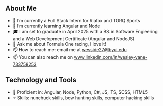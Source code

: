 ## About Me
- 🔭 I’m currently a Full Stack Intern for Riafox and TORQ Sports
- 🌱 I’m currently learning Angular and Node
- 🎓 I am set to graduate in April 2025 with a BS in Software Engieering and a Web Development Certificate (Angular and NodeJS)
- 💬 Ask me about Formula One racing, I love it!
- 📫 How to reach me: email me at wesside27@byui.edu
- 📫 You can also reach me on www.linkedin.com/in/wesley-vane-733758253

## Technology and Tools
- 🚀 Proficient in: Angular, Node, Python, C#, JS, TS, SCSS, HTML5
- ⭐️ Skills: nunchuck skills, bow hunting skills, computer hacking skills


<!--
**wesvane1/wesvane1** is a ✨ _special_ ✨ repository because its `README.md` (this file) appears on your GitHub profile.


- 🔭 I’m currently a Full Stack Intern for Riafox
- 🌱 I’m currently learning Angular
- 🎓 I am set to graduate in April 2025 with a software engieering degree with a Web Development Certificate (Angular and NodeJS)
- 💬 Ask me about Formula One racing, I love it!
- 📫 How to reach me: email me at wesside27@byui.edu

- A mentor of mine has asked that I print out my dream, or what I am working toward and putting it in various places that I can see it. I feel like here is a good place.
- ✨ My dream is to become a Full Stack Developer, work from home, and support my family financially but also with care and affection. ✨

-->
